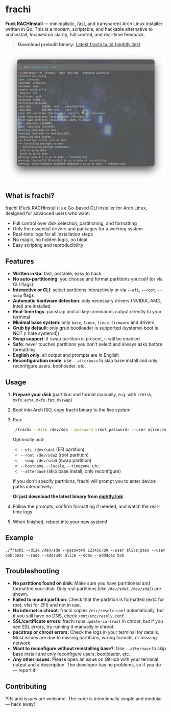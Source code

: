 # frachi

**Fuck RACHInstall** — minimalistic, fast, and transparent Arch Linux installer written in Go. This is a modern, scriptable, and hackable alternative to archinstall, focused on clarity, full control, and real-time feedback.

> **Download prebuilt binary:**
> [Latest frachi build (nightly.link)](https://nightly.link/cryptexctl/frachi/workflows/build/main?preview)

![screenshot](img/screen.png)

## What is frachi?
frachi (Fuck RACHInstall) is a Go-based CLI installer for Arch Linux, designed for advanced users who want:
- Full control over disk selection, partitioning, and formatting
- Only the essential drivers and packages for a working system
- Real-time logs for all installation steps
- No magic, no hidden logic, no bloat
- Easy scripting and reproducibility

## Features
- **Written in Go**: fast, portable, easy to hack
- **No auto-partitioning**: you choose and format partitions yourself (or via CLI flags)
- **Interactive or CLI**: select partitions interactively or via `--efi`, `--root`, `--swap` flags
- **Automatic hardware detection**: only necessary drivers (NVIDIA, AMD, Intel) are installed
- **Real-time logs**: pacstrap and all key commands output directly to your terminal
- **Minimal base system**: only `base`, `linux`, `linux-firmware` and drivers
- **Grub by default**: only grub bootloader is supported (systemd-boot is NOT (i hate systemd))
- **Swap support**: if swap partition is present, it will be enabled
- **Safe**: never touches partitions you don't select and always asks before formatting
- **English only**: all output and prompts are in English
- **Reconfiguration mode**: use `--afterbase` to skip base install and only reconfigure users, bootloader, etc.

## Usage
1. **Prepare your disk** (partition and format manually, e.g. with `cfdisk`, `mkfs.ext4`, `mkfs.fat`, `mkswap`)
2. Boot into Arch ISO, copy frachi binary to the live system
3. Run:
   ```sh
   ./frachi --disk /dev/sda --password <root_password> --user alice:pass --user bob:pass --sudo --addsudo alice --doas --adddoas bob
   ```
   Optionally add:
   - `--efi /dev/sda1` (EFI partition)
   - `--root /dev/sda2` (root partition)
   - `--swap /dev/sda3` (swap partition)
   - `--hostname`, `--locale`, `--timezone`, etc.
   - `--afterbase` (skip base install, only reconfigure)

   If you don't specify partitions, frachi will prompt you to enter device paths interactively.

   **Or just download the latest binary from [nightly.link](https://nightly.link/cryptexctl/frachi/workflows/build/main?preview)**

4. Follow the prompts, confirm formatting if needed, and watch the real-time logs.
5. When finished, reboot into your new system!

## Example
```
./frachi --disk /dev/sda --password 123456789 --user alice:pass --user bob:pass --sudo --addsudo alice --doas --adddoas bob
```

## Troubleshooting
- **No partitions found on disk**: Make sure you have partitioned and formatted your disk. Only real partitions (like `/dev/sda1`, `/dev/sda2`) are shown.
- **Failed to mount partition**: Check that the partition is formatted (ext4 for root, vfat for EFI) and not in use.
- **No internet in chroot**: frachi copies `/etc/resolv.conf` automatically, but if you still have no DNS, check `/mnt/etc/resolv.conf`.
- **SSL/certificate errors**: frachi runs `update-ca-trust` in chroot, but if you see SSL errors, try running it manually in chroot.
- **pacstrap or chroot errors**: Check the logs in your terminal for details. Most issues are due to missing partitions, wrong formats, or missing network.
- **Want to reconfigure without reinstalling base?**: Use `--afterbase` to skip base install and only reconfigure users, bootloader, etc.
- **Any other issues**: Please open an issue on GitHub with your terminal output and a description. The developer has no problems, so if you do — report it!

## Contributing
PRs and issues are welcome. The code is intentionally simple and modular — hack away!